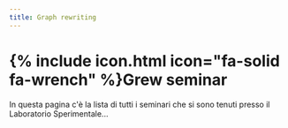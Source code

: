 ```yaml
---
title: Graph rewriting
---
```


# {% include icon.html icon="fa-solid fa-wrench" %}Grew seminar

In questa pagina c'è la lista di tutti i seminari che si sono tenuti presso il Laboratorio Sperimentale...